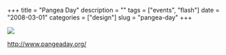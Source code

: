 +++
title = "Pangea Day"
description = ""
tags = ["events", "flash"]
date = "2008-03-01"
categories = ["design"]
slug = "pangea-day"
+++


 

  <div id="screens-thumbs" class="clearfix">
    <div class="txt-center" id="design-submission"><a href="http://www.pangeaday.org/"><img id='bluga-thumbnail-849' class='bluga-thumbnail large' src='//konigi.com/media/bluga/
wt47f2790d8d87b_0.jpg'/></a></div>  
  </div>   
<p><a href="http://www.pangeaday.org/">http://www.pangeaday.org/</a></p>




